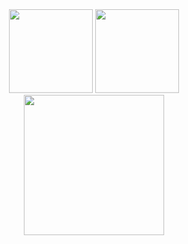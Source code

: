 <div align="center">
<img src="https://github-readme-stats.vercel.app/api?username=cyrilnapo&show_icons=true&theme=transparent&rank_icon=github&hide_border=true"height="150" />
<img src = "https://github-readme-stats.vercel.app/api/top-langs/?username=cyrilnapo&layout=compact&theme=transparent&hide_border=true" height="150"/>
  <img src="https://github-readme-activity-graph.vercel.app/graph?username=cyrilnapo&layout=compact&theme=github-compact&hide_border=true&hide_title=false&grid=true&line=3c66fc&point=false&days=40" height="250"/>
</div>
